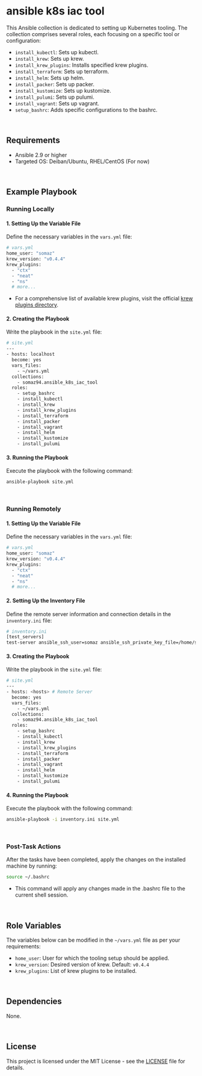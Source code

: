 # ansible k8s iac tool

This Ansible collection is dedicated to setting up Kubernetes tooling. The collection comprises several roles, each focusing on a specific tool or configuration:

- `install_kubectl`: Sets up kubectl.
- `install_krew`: Sets up krew.
- `install_krew_plugins`: Installs specified krew plugins.
- `install_terraform`: Sets up terraform.
- `install_helm`: Sets up helm.
- `install_packer`: Sets up packer.
- `install_kustomize`: Sets up kustomize.
- `install_pulumi`: Sets up pulumi.
- `install_vagrant`: Sets up vagrant.
- `setup_bashrc`: Adds specific configurations to the bashrc.

<br/>

## Requirements

- Ansible 2.9 or higher
- Targeted OS: Deiban/Ubuntu, RHEL/CentOS (For now)

<br/>

## Example Playbook

### Running Locally

#### 1. Setting Up the Variable File

Define the necessary variables in the `vars.yml` file:
```bash
# vars.yml
home_user: "somaz"
krew_version: "v0.4.4"
krew_plugins:
  - "ctx"
  - "neat"
  - "ns"
  # more... 
```

- For a comprehensive list of available krew plugins, visit the official [krew plugins directory](https://krew.sigs.k8s.io/plugins/).

#### 2. Creating the Playbook

Write the playbook in the `site.yml` file:
```bash
# site.yml
---
- hosts: localhost
  become: yes
  vars_files:
    - ~/vars.yml
  collections:
    - somaz94.ansible_k8s_iac_tool
  roles:
    - setup_bashrc
    - install_kubectl
    - install_krew
    - install_krew_plugins
    - install_terraform
    - install_packer
    - install_vagrant
    - install_helm
    - install_kustomize
    - install_pulumi
```

#### 3. Running the Playbook

Execute the playbook with the following command:
```bash
ansible-playbook site.yml
```

<br/>

### Running Remotely

#### 1. Setting Up the Variable File

Define the necessary variables in the `vars.yml` file:
```bash
# vars.yml
home_user: "somaz"
krew_version: "v0.4.4"
krew_plugins:
  - "ctx"
  - "neat"
  - "ns"
  # more... 
```

#### 2. Setting Up the Inventory File

Define the remote server information and connection details in the `inventory.ini` file:
```bash
# inventory.ini
[test_servers]
test-server ansible_ssh_user=somaz ansible_ssh_private_key_file=/home/somaz/.ssh/id_rsa_somaz94
```

#### 3. Creating the Playbook

Write the playbook in the `site.yml` file:
```bash
# site.yml
---
- hosts: <hosts> # Remote Server
  become: yes
  vars_files:
    - ~/vars.yml
  collections:
    - somaz94.ansible_k8s_iac_tool
  roles:
    - setup_bashrc
    - install_kubectl
    - install_krew
    - install_krew_plugins
    - install_terraform
    - install_packer
    - install_vagrant
    - install_helm
    - install_kustomize
    - install_pulumi
```

#### 4. Running the Playbook

Execute the playbook with the following command:
```bash
ansible-playbook -i inventory.ini site.yml
```

<br/>

### Post-Task Actions

After the tasks have been completed, apply the changes on the installed machine by running:
```bash
source ~/.bashrc
```
- This command will apply any changes made in the .bashrc file to the current shell session.


<br/>

## Role Variables

The variables below can be modified in the `~/vars.yml` file as per your requirements:

- `home_user`: User for which the tooling setup should be applied. 
- `krew_version`: Desired version of krew. Default: `v0.4.4`
- `krew_plugins`: List of krew plugins to be installed.

<br/>

## Dependencies

None.

<br/>

## License

This project is licensed under the MIT License - see the [LICENSE](LICENSE) file for details.

